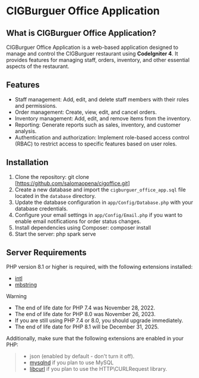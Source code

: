 # CIGBurguer Office Application

## What is CIGBurguer Office Application?

CIGBurguer Office Application is a web-based application designed to manage and control the CIGBurguer restaurant using **CodeIgniter 4**. It provides features for managing staff, orders, inventory, and other essential aspects of the restaurant.

## Features

- Staff management: Add, edit, and delete staff members with their roles and permissions.
- Order management: Create, view, edit, and cancel orders.
- Inventory management: Add, edit, and remove items from the inventory.
- Reporting: Generate reports such as sales, inventory, and customer analysis.
- Authentication and authorization: Implement role-based access control (RBAC) to restrict access to specific features based on user roles.

## Installation

1. Clone the repository:
   git clone [https://github.com/salomaopena/cigoffice.git]
2. Create a new database and import the `cigburguer_office_app.sql` file located in the `database` directory.
3. Update the database configuration in `app/Config/Database.php` with your database credentials.
4. Configure your email settings in `app/Config/Email.php` if you want to enable email notifications for order status changes.
5. Install dependencies using Composer:
   composer install
6. Start the server:
   php spark serve

## Server Requirements

PHP version 8.1 or higher is required, with the following extensions installed:

- [intl](http://php.net/manual/en/intl.requirements.php)
- [mbstring](http://php.net/manual/en/mbstring.installation.php)

> [!WARNING]
> - The end of life date for PHP 7.4 was November 28, 2022.
> - The end of life date for PHP 8.0 was November 26, 2023.
> - If you are still using PHP 7.4 or 8.0, you should upgrade immediately.
> - The end of life date for PHP 8.1 will be December 31, 2025.

Additionally, make sure that the following extensions are enabled in your PHP:
> - json (enabled by default - don't turn it off).
> - [mysqlnd](http://php.net/manual/en/mysqlnd.install.php) if you plan to use MySQL
> - [libcurl](http://php.net/manual/en/curl.requirements.php) if you plan to use the HTTP\CURLRequest library.